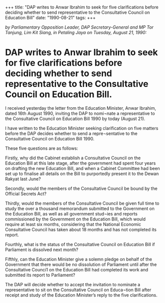 +++ 
title: "DAP writes to Anwar Ibrahim to seek for five clarifications before deciding whether to send representative to the Consultative Council on Education Bill"
date: "1990-08-21"
tags:
+++

_by Parliamentary Opposition Leader, DAP Secretary-General and MP Tor Tanjung, Lim Kit Siang, in Petaling Jaya on Tuesday, August 21, 1990:_

# DAP writes to Anwar Ibrahim to seek for five clarifications before deciding whether to send representative to the Consultative Council on Education Bill.

I received yesterday the letter from the Education Minister, Anwar Ibrahim, dated 16th August 1990, inviting the DAP to nomi¬nate a representative to the Consultative Council on Education Bill 1990 by today (August 21).</u>

I have written to the Education Minister seeking clarification on five matters before the DAP decides whether to send a repre¬sentative to the Consultative Council on Education Bill 1990.

These five questions are as follows:

Firstly, why did the Cabinet establish a Consultative Council on the Education Bill at this late stage, 
after the government had spent four years on drafting the new Education Bill, and when a Cabinet Committee had been set up to finalise all details on the Bill to purportedly present it to the Dewan Rakyat  last June?

Secondly, would the members of the Consultative Council be bound by the Official Secrets Act?

Thirdly, would the members of the Consultative Council be given full time to study the over a thousand memorandum submitted to the Government on the Education Bill, as well as all government stud¬ies and reports commissioned by the Government on the Education Bill, which would require at least six months, considering that the National Economic Consultative Council has taken about 18 months and has not completed its report.

Fourthly, what is the status of the Consultative Council on Education Bill if Parliament is dissolved next month?

Fifthly, can the Education Minister give a solemn pledge on behalf of the Government that there would 
be no dissolution of Parliament until after the Consultative Counci1 on the Education Bill had completed its work and submitted its report to Parliament?

The DAP will decide whether to accept the invitation to nominate a representative to sit on the Consultative Council on Educa¬tion Bill after receipt and study of the Education Minister’s reply to the 
five clarifications.
 

